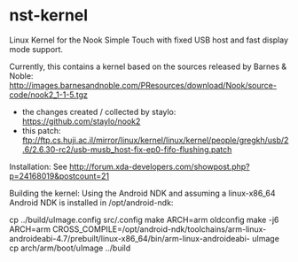 nst-kernel
==========

Linux Kernel for the Nook Simple Touch with fixed USB host and fast display mode support.


Currently, this contains a kernel based on the sources released by Barnes & Noble: http://images.barnesandnoble.com/PResources/download/Nook/source-code/nook2_1-1-5.tgz
+ the changes created / collected by staylo: https://github.com/staylo/nook2
+ this patch: ftp://ftp.cs.huji.ac.il/mirror/linux/kernel/linux/kernel/people/gregkh/usb/2.6/2.6.30-rc2/usb-musb_host-fix-ep0-fifo-flushing.patch


Installation:
See http://forum.xda-developers.com/showpost.php?p=24168019&postcount=21


Building the kernel:
Using the Android NDK and assuming a linux-x86_64 Android NDK is installed in /opt/android-ndk:

cp ../build/uImage.config src/.config
make ARCH=arm oldconfig
make -j6 ARCH=arm CROSS_COMPILE=/opt/android-ndk/toolchains/arm-linux-androideabi-4.7/prebuilt/linux-x86_64/bin/arm-linux-androideabi- uImage
cp arch/arm/boot/uImage ../build

